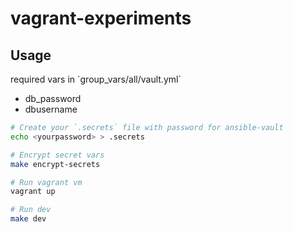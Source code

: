 # vagrant-experiments

## Usage

<p>required vars in `group_vars/all/vault.yml`</p>

<ul>
  <li>db_password</li>
  <li>dbusername</li>
</ul>

```sh
# Create your `.secrets` file with password for ansible-vault
echo <yourpassword> > .secrets

# Encrypt secret vars
make encrypt-secrets

# Run vagrant vm
vagrant up

# Run dev
make dev
```
